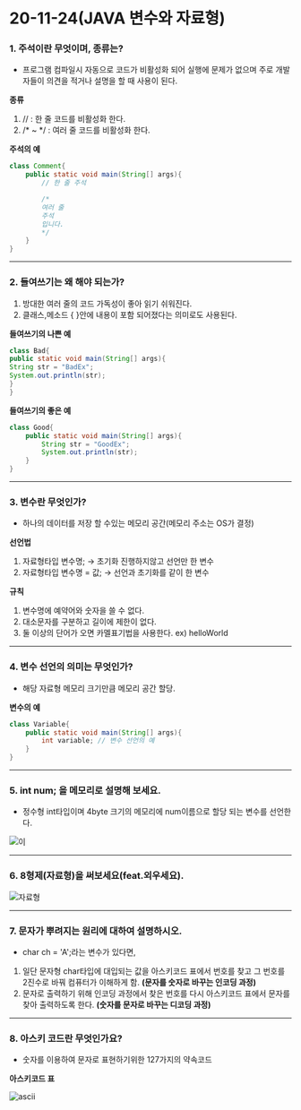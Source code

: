 # 20-11-24(JAVA 변수와 자료형)

### 1. 주석이란 무엇이며, 종류는?

- 프로그램 컴파일시 자동으로 코드가 비활성화 되어 실행에 문제가 없으며 주로 개발자들이 의견을 적거나 설명을 할 때 사용이 된다.

**종류**

1.  // : 한 줄 코드를 비활성화 한다.
2. /*  ~  */ : 여러 줄 코드를 비활성화 한다.

**주석의 예**

```java
class Comment{
	public static void main(String[] args){
		// 한 줄 주석

		/*
		여러 줄
		주석
		입니다.
		*/
	}
}
```

---

### 2. 들여쓰기는 왜 해야 되는가?

1. 방대한 여러 줄의 코드 가독성이 좋아 읽기 쉬워진다.
2. 클래스,메소드 { }안에 내용이 포함 되어졌다는 의미로도 사용된다.

**들여쓰기의 나쁜 예**

```java
class Bad{
public static void main(String[] args){
String str = "BadEx";
System.out.println(str);
}
}
```

**들여쓰기의 좋은 예**

```java
class Good{
	public static void main(String[] args){
		String str = "GoodEx";
		System.out.println(str);
	}
}
```

---

### 3. 변수란 무엇인가?

- 하나의 데이터를 저장 할 수있는 메모리 공간(메모리 주소는 OS가 결정)

**선언법**

1. 자료형타입 변수명; → 초기화 진행하지않고 선언만 한 변수
2. 자료형타입 변수명 = 값; → 선언과 초기화를 같이 한 변수

**규칙**

1. 변수명에 예약어와 숫자을 쓸 수 없다.
2. 대소문자를 구분하고 길이에 제한이 없다.
3. 둘 이상의 단어가 오면 카멜표기법을 사용한다. ex) helloWorld

---

### 4. 변수 선언의 의미는 무엇인가?

- 해당 자료형 메모리 크기만큼 메모리 공간 할당.

**변수의 예**

```java
class Variable{
	public static void main(String[] args){
		int variable; // 변수 선언의 예
	}
}
```

---

### 5. int num; 을 메모리로 설명해 보세요.

- 정수형 int타입이며 4byte 크기의 메모리에 num이름으로 할당 되는 변수를 선언한다.

![이](https://user-images.githubusercontent.com/75012998/104017827-2a680280-51fc-11eb-8b5e-75f0309dc238.png)

---

### 6. 8형제(자료형)을 써보세요(feat.외우세요).

![자료형](https://user-images.githubusercontent.com/75012998/101978539-049d1b80-3c99-11eb-940b-5c98b7f22203.jpg)

---

### 7. 문자가 뿌려지는 원리에 대하여 설명하시오.

- char ch = 'A';라는 변수가 있다면,
1. 일단 문자형 char타입에 대입되는 값을 아스키코드 표에서 번호를 찾고 그 번호를 2진수로 바꿔 컴퓨터가 이해하게 함. **(문자를 숫자로 바꾸는 인코딩 과정)**
2. 문자로 출력하기 위해 인코딩 과정에서 찾은 번호를 다시 아스키코드 표에서 문자를 찾아 출력하도록 한다. **(숫자를 문자로 바꾸는 디코딩 과정)**

---

### 8. 아스키 코드란 무엇인가요?

- 숫자를 이용하여 문자로 표현하기위한 127가지의 약속코드

**아스키코드 표**

![ascii](https://user-images.githubusercontent.com/75012998/101978543-0c5cc000-3c99-11eb-96be-db9ff33643ea.jpg)

